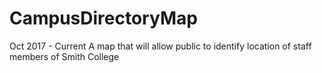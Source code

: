 # CampusDirectoryMap
Oct 2017 - Current
A map that will allow public to identify location of staff members of Smith College
